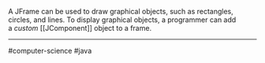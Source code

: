 A JFrame can be used to draw graphical objects, such as rectangles, circles, and lines. To display graphical objects, a programmer can add a _custom_ [[JComponent]] object to a frame.

---
#computer-science #java